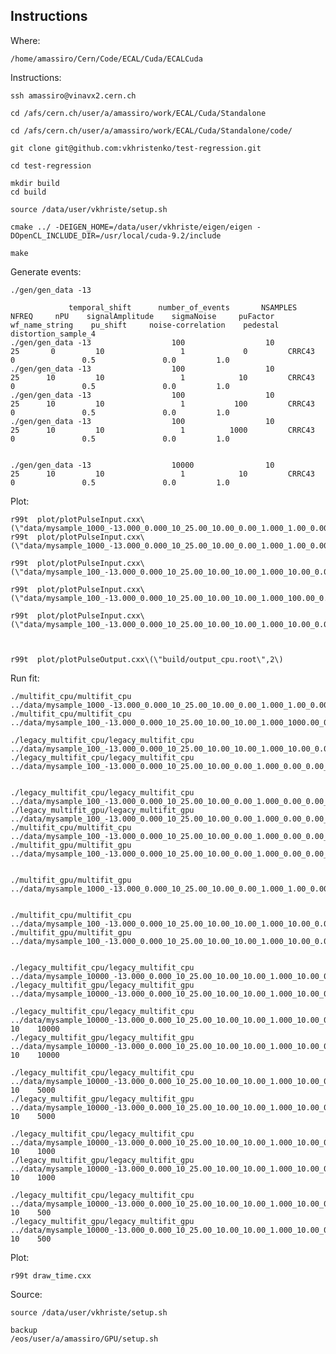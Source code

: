 Instructions
----


Where:

    /home/amassiro/Cern/Code/ECAL/Cuda/ECALCuda
    
Instructions:

    ssh amassiro@vinavx2.cern.ch

    cd /afs/cern.ch/user/a/amassiro/work/ECAL/Cuda/Standalone
 
    cd /afs/cern.ch/user/a/amassiro/work/ECAL/Cuda/Standalone/code/
 
    git clone git@github.com:vkhristenko/test-regression.git
    
    cd test-regression
    
    mkdir build
    cd build

    source /data/user/vkhriste/setup.sh

    cmake ../ -DEIGEN_HOME=/data/user/vkhriste/eigen/eigen -DOpenCL_INCLUDE_DIR=/usr/local/cuda-9.2/include
    
    make
    
    
    
Generate events:

    ./gen/gen_data -13

                 temporal_shift      number_of_events       NSAMPLES       NFREQ     nPU    signalAmplitude    sigmaNoise     puFactor  wf_name_string    pu_shift     noise-correlation    pedestal  distortion_sample_4
    ./gen/gen_data -13                  100                  10               25       0         10                 1             0         CRRC43            0               0.5               0.0         1.0
    ./gen/gen_data -13                  100                  10               25      10         10                 1            10         CRRC43            0               0.5               0.0         1.0
    ./gen/gen_data -13                  100                  10               25      10         10                 1           100         CRRC43            0               0.5               0.0         1.0
    ./gen/gen_data -13                  100                  10               25      10         10                 1          1000         CRRC43            0               0.5               0.0         1.0
    

    ./gen/gen_data -13                  10000                10               25      10         10                 1            10         CRRC43            0               0.5               0.0         1.0
    
    
    
    
    
Plot:

    r99t  plot/plotPulseInput.cxx\(\"data/mysample_1000_-13.000_0.000_10_25.00_10.00_0.00_1.000_1.00_0.00_slew_1.00.root\"\)
    r99t  plot/plotPulseInput.cxx\(\"data/mysample_1000_-13.000_0.000_10_25.00_10.00_0.00_1.000_1.00_0.00_slew_1.00.root\",2\)

    r99t  plot/plotPulseInput.cxx\(\"data/mysample_100_-13.000_0.000_10_25.00_10.00_10.00_1.000_10.00_0.00_slew_1.00.root\",2\)

    r99t  plot/plotPulseInput.cxx\(\"data/mysample_100_-13.000_0.000_10_25.00_10.00_10.00_1.000_100.00_0.00_slew_1.00.root\",2\)
    
    r99t  plot/plotPulseInput.cxx\(\"data/mysample_100_-13.000_0.000_10_25.00_10.00_10.00_1.000_10.00_0.00_slew_1.00.root\",2\)

    
    
    r99t  plot/plotPulseOutput.cxx\(\"build/output_cpu.root\",2\)

    
    
    
    
        
Run fit:



    ./multifit_cpu/multifit_cpu ../data/mysample_1000_-13.000_0.000_10_25.00_10.00_0.00_1.000_1.00_0.00_slew_1.00.root 
    ./multifit_cpu/multifit_cpu ../data/mysample_100_-13.000_0.000_10_25.00_10.00_10.00_1.000_1000.00_0.00_slew_1.00.root
    
    ./legacy_multifit_cpu/legacy_multifit_cpu ../data/mysample_100_-13.000_0.000_10_25.00_10.00_10.00_1.000_10.00_0.00_slew_1.00.root
    ./legacy_multifit_cpu/legacy_multifit_cpu ../data/mysample_100_-13.000_0.000_10_25.00_10.00_0.00_1.000_0.00_0.00_slew_1.00.root
    
    
    ./legacy_multifit_cpu/legacy_multifit_cpu     ../data/mysample_100_-13.000_0.000_10_25.00_10.00_0.00_1.000_0.00_0.00_slew_1.00.root
    ./legacy_multifit_gpu/legacy_multifit_gpu     ../data/mysample_100_-13.000_0.000_10_25.00_10.00_0.00_1.000_0.00_0.00_slew_1.00.root
    ./multifit_cpu/multifit_cpu                   ../data/mysample_100_-13.000_0.000_10_25.00_10.00_0.00_1.000_0.00_0.00_slew_1.00.root
    ./multifit_gpu/multifit_gpu                   ../data/mysample_100_-13.000_0.000_10_25.00_10.00_0.00_1.000_0.00_0.00_slew_1.00.root
                                                 
    
    ./multifit_gpu/multifit_gpu ../data/mysample_1000_-13.000_0.000_10_25.00_10.00_0.00_1.000_1.00_0.00_slew_1.00.root 
    
    
    ./multifit_cpu/multifit_cpu ../data/mysample_100_-13.000_0.000_10_25.00_10.00_10.00_1.000_10.00_0.00_slew_1.00.root
    ./multifit_gpu/multifit_gpu ../data/mysample_100_-13.000_0.000_10_25.00_10.00_10.00_1.000_10.00_0.00_slew_1.00.root
    
    
    ./legacy_multifit_cpu/legacy_multifit_cpu ../data/mysample_10000_-13.000_0.000_10_25.00_10.00_10.00_1.000_10.00_0.00_slew_1.00.root
    ./legacy_multifit_gpu/legacy_multifit_gpu ../data/mysample_10000_-13.000_0.000_10_25.00_10.00_10.00_1.000_10.00_0.00_slew_1.00.root
                          
    ./legacy_multifit_cpu/legacy_multifit_cpu ../data/mysample_10000_-13.000_0.000_10_25.00_10.00_10.00_1.000_10.00_0.00_slew_1.00.root    10    10000
    ./legacy_multifit_gpu/legacy_multifit_gpu ../data/mysample_10000_-13.000_0.000_10_25.00_10.00_10.00_1.000_10.00_0.00_slew_1.00.root    10    10000
                          
    ./legacy_multifit_cpu/legacy_multifit_cpu ../data/mysample_10000_-13.000_0.000_10_25.00_10.00_10.00_1.000_10.00_0.00_slew_1.00.root    10    5000
    ./legacy_multifit_gpu/legacy_multifit_gpu ../data/mysample_10000_-13.000_0.000_10_25.00_10.00_10.00_1.000_10.00_0.00_slew_1.00.root    10    5000
                          
    ./legacy_multifit_cpu/legacy_multifit_cpu ../data/mysample_10000_-13.000_0.000_10_25.00_10.00_10.00_1.000_10.00_0.00_slew_1.00.root    10    1000
    ./legacy_multifit_gpu/legacy_multifit_gpu ../data/mysample_10000_-13.000_0.000_10_25.00_10.00_10.00_1.000_10.00_0.00_slew_1.00.root    10    1000
                          
    ./legacy_multifit_cpu/legacy_multifit_cpu ../data/mysample_10000_-13.000_0.000_10_25.00_10.00_10.00_1.000_10.00_0.00_slew_1.00.root    10    500
    ./legacy_multifit_gpu/legacy_multifit_gpu ../data/mysample_10000_-13.000_0.000_10_25.00_10.00_10.00_1.000_10.00_0.00_slew_1.00.root    10    500

Plot:

    r99t draw_time.cxx
    

Source:

    source /data/user/vkhriste/setup.sh

    backup
    /eos/user/a/amassiro/GPU/setup.sh
    
    
